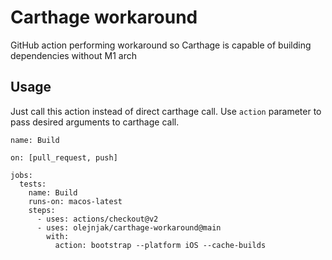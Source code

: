 # Carthage workaround
GitHub action performing workaround so Carthage is capable of building dependencies without M1 arch


## Usage

Just call this action instead of direct carthage call. Use `action` parameter to pass desired arguments to carthage call.

```
name: Build

on: [pull_request, push]

jobs:
  tests:
    name: Build
    runs-on: macos-latest
    steps:
      - uses: actions/checkout@v2
      - uses: olejnjak/carthage-workaround@main
        with:
          action: bootstrap --platform iOS --cache-builds
```
